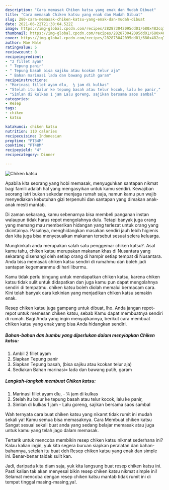 ```yaml
---
description: "Cara memasak Chiken katsu yang enak dan Mudah Dibuat"
title: "Cara memasak Chiken katsu yang enak dan Mudah Dibuat"
slug: 280-cara-memasak-chiken-katsu-yang-enak-dan-mudah-dibuat
date: 2021-06-22T21:38:04.522Z
image: https://img-global.cpcdn.com/recipes/282873042095dd01/680x482cq70/chiken-katsu-foto-resep-utama.jpg
thumbnail: https://img-global.cpcdn.com/recipes/282873042095dd01/680x482cq70/chiken-katsu-foto-resep-utama.jpg
cover: https://img-global.cpcdn.com/recipes/282873042095dd01/680x482cq70/chiken-katsu-foto-resep-utama.jpg
author: Mae Hale
ratingvalue: 5
reviewcount: 8
recipeingredient:
- "2 fillet ayam"
- " Tepung panir"
- " Tepung basah bisa sajiku atau kcokan telur aja"
- " Bahan marinasi lada dan bawang putih garam"
recipeinstructions:
- "Marinasi fillet ayam dlu,  ¼ jam di kulkas"
- "Stelah itu balur ke tepung basah atau telur kocok, lalu ke panir,"
- "Simlan di kulkas 1 jam Lalu goreng, sajikan bersama saos sambal"
categories:
- Resep
tags:
- chiken
- katsu

katakunci: chiken katsu 
nutrition: 110 calories
recipecuisine: Indonesian
preptime: "PT34M"
cooktime: "PT48M"
recipeyield: "4"
recipecategory: Dinner

---
```



![Chiken katsu](https://img-global.cpcdn.com/recipes/282873042095dd01/680x482cq70/chiken-katsu-foto-resep-utama.jpg)

Apabila kita seorang yang hobi memasak, menyuguhkan santapan nikmat bagi famili adalah hal yang mengasyikan untuk kamu sendiri. Kewajiban seorang istri bukan sekedar menjaga rumah saja, namun kamu pun wajib menyediakan kebutuhan gizi terpenuhi dan santapan yang dimakan anak-anak mesti mantab.

Di zaman  sekarang, kamu sebenarnya bisa membeli panganan instan walaupun tidak harus repot mengolahnya dulu. Tetapi banyak juga orang yang memang mau memberikan hidangan yang terlezat untuk orang yang dicintainya. Pasalnya, menghidangkan masakan sendiri jauh lebih higienis dan kita juga bisa menyesuaikan makanan tersebut sesuai selera keluarga. 



Mungkinkah anda merupakan salah satu penggemar chiken katsu?. Asal kamu tahu, chiken katsu merupakan makanan khas di Nusantara yang sekarang disenangi oleh setiap orang di hampir setiap tempat di Nusantara. Anda bisa memasak chiken katsu sendiri di rumahmu dan boleh jadi santapan kegemaranmu di hari liburmu.

Kamu tidak perlu bingung untuk mendapatkan chiken katsu, karena chiken katsu tidak sulit untuk didapatkan dan juga kamu pun dapat mengolahnya sendiri di tempatmu. chiken katsu boleh diolah memalui bermacam cara. Kini telah banyak cara kekinian yang menjadikan chiken katsu semakin enak.

Resep chiken katsu juga gampang untuk dibuat, lho. Anda jangan repot-repot untuk memesan chiken katsu, sebab Kamu dapat membuatnya sendiri di rumah. Bagi Anda yang ingin menyajikannya, berikut cara membuat chiken katsu yang enak yang bisa Anda hidangkan sendiri.

<!--inarticleads1-->

##### Bahan-bahan dan bumbu yang diperlukan dalam menyiapkan Chiken katsu:

1. Ambil 2 fillet ayam
1. Siapkan  Tepung panir
1. Siapkan  Tepung basah, (bisa sajiku atau kcokan telur aja)
1. Sediakan  Bahan marinasi= lada dan bawang putih, garam




<!--inarticleads2-->

##### Langkah-langkah membuat Chiken katsu:

1. Marinasi fillet ayam dlu,  - ¼ jam di kulkas
1. Stelah itu balur ke tepung basah atau telur kocok, lalu ke panir,
1. Simlan di kulkas 1 jam - Lalu goreng, sajikan bersama saos sambal




Wah ternyata cara buat chiken katsu yang nikamt tidak rumit ini mudah sekali ya! Kamu semua bisa memasaknya. Cara Membuat chiken katsu Sangat sesuai sekali buat anda yang sedang belajar memasak atau juga untuk kamu yang telah jago dalam memasak.

Tertarik untuk mencoba membikin resep chiken katsu nikmat sederhana ini? Kalau kalian ingin, yuk kita segera buruan siapkan peralatan dan bahan-bahannya, setelah itu buat deh Resep chiken katsu yang enak dan simple ini. Benar-benar taidak sulit kan. 

Jadi, daripada kita diam saja, yuk kita langsung buat resep chiken katsu ini. Pasti kalian tak akan menyesal bikin resep chiken katsu nikmat simple ini! Selamat mencoba dengan resep chiken katsu mantab tidak rumit ini di tempat tinggal masing-masing,ya!.

